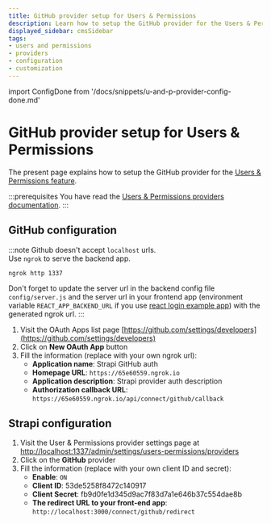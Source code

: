 ```yaml
---
title: GitHub provider setup for Users & Permissions
description: Learn how to setup the GitHub provider for the Users & Permissions feature.o
displayed_sidebar: cmsSidebar
tags:
- users and permissions
- providers
- configuration
- customization
---
```


import ConfigDone from '/docs/snippets/u-and-p-provider-config-done.md'

# GitHub provider setup for Users & Permissions

The present page explains how to setup the GitHub provider for the [Users & Permissions feature](/cms/features/users-permissions).

:::prerequisites
You have read the [Users & Permissions providers documentation](/cms/configurations/users-and-permissions-providers).
:::

## GitHub configuration

:::note
Github doesn't accept `localhost` urls. <br/>
Use `ngrok` to serve the backend app.
```
ngrok http 1337
```
Don't forget to update the server url in the backend config file `config/server.js` and the server url in your frontend app (environment variable `REACT_APP_BACKEND_URL` if you use [react login example app](https://github.com/strapi/strapi-examples/tree/master/examples/login-react)) with the generated ngrok url.
:::

1. Visit the OAuth Apps list page [https://github.com/settings/developers](https://github.com/settings/developers)
2. Click on **New OAuth App** button
3. Fill the information (replace with your own ngrok url):
   - **Application name**: Strapi GitHub auth
   - **Homepage URL**: `https://65e60559.ngrok.io`
   - **Application description**: Strapi provider auth description
   - **Authorization callback URL**: `https://65e60559.ngrok.io/api/connect/github/callback`

## Strapi configuration

1. Visit the User & Permissions provider settings page at [http://localhost:1337/admin/settings/users-permissions/providers](http://localhost:1337/admin/settings/users-permissions/providers)
2. Click on the **GitHub** provider
3. Fill the information (replace with your own client ID and secret):
   - **Enable**: `ON`
   - **Client ID**: 53de5258f8472c140917
   - **Client Secret**: fb9d0fe1d345d9ac7f83d7a1e646b37c554dae8b
   - **The redirect URL to your front-end app**: `http://localhost:3000/connect/github/redirect`

<ConfigDone />
